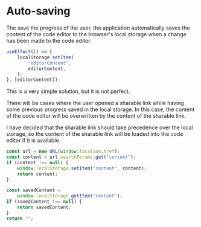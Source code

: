 # Auto-saving

The save the progress of the user, the application automatically saves the content of the code editor to the browser's local storage when a change has been made to the code editor.

```ts
useEffect(() => {
	localStorage.setItem(
		"editorContent",
		editorContent,
	);
}, [editorContent]);
```

This is a very simple solution, but it is not perfect.

There will be cases where the user opened a sharable link while having some previous progress saved in the local storage.
In this case, the content of the code editor will be overwritten by the content of the sharable link.

I have decided that the sharable link should take precedence over the local storage, so the content of the sharable link will be loaded into the code editor if it is available.

```ts
const url = new URL(window.location.href);
const content = url.searchParams.get("content");
if (content !== null) {
	window.localStorage.setItem("content", content);
	return content;
}

const savedContent =
	window.localStorage.getItem("content");
if (savedContent !== null) {
	return savedContent;
}
return "";
```
